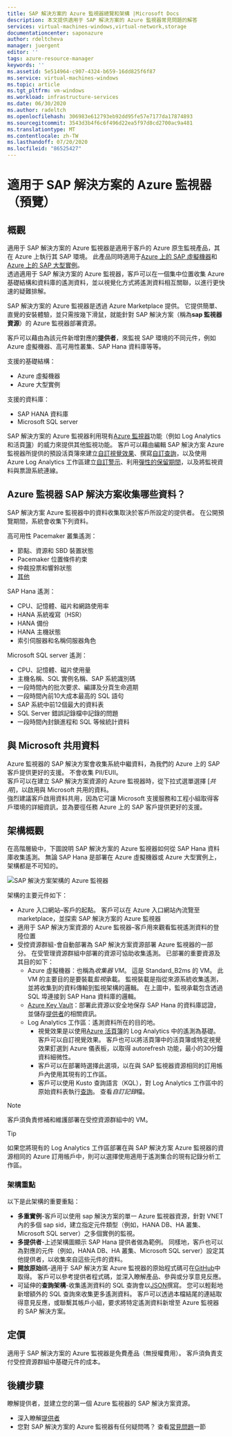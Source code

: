 ```yaml
---
title: SAP 解決方案的 Azure 監視器總覽和架構 |Microsoft Docs
description: 本文提供適用于 SAP 解決方案的 Azure 監視器常見問題的解答
services: virtual-machines-windows,virtual-network,storage
documentationcenter: saponazure
author: rdeltcheva
manager: juergent
editor: ''
tags: azure-resource-manager
keywords: ''
ms.assetid: 5e514964-c907-4324-b659-16dd825f6f87
ms.service: virtual-machines-windows
ms.topic: article
ms.tgt_pltfrm: vm-windows
ms.workload: infrastructure-services
ms.date: 06/30/2020
ms.author: radeltch
ms.openlocfilehash: 306983e612793eb92dd95fe57e7177da17874893
ms.sourcegitcommit: 3543d3b4f6c6f496d22ea5f97d8cd2700ac9a481
ms.translationtype: MT
ms.contentlocale: zh-TW
ms.lasthandoff: 07/20/2020
ms.locfileid: "86525427"
---
```

# <a name="azure-monitor-for-sap-solutions-preview"></a>適用于 SAP 解決方案的 Azure 監視器（預覽）

## <a name="overview"></a>概觀  

適用于 SAP 解決方案的 Azure 監視器是適用于客戶的 Azure 原生監視產品，其在 Azure 上執行其 SAP 環境。 此產品同時適用于[Azure 上的 SAP 虛擬機器](./hana-get-started.md)和[Azure 上的 SAP 大型實例](./hana-overview-architecture.md)。  
透過適用于 SAP 解決方案的 Azure 監視器，客戶可以在一個集中位置收集 Azure 基礎結構和資料庫的遙測資料，並以視覺化方式將遙測資料相互關聯，以進行更快速的疑難排解。  

SAP 解決方案的 Azure 監視器是透過 Azure Marketplace 提供。 它提供簡單、直覺的安裝體驗，並只需按幾下滑鼠，就能針對 SAP 解決方案（稱為**sap 監視器資源**）的 Azure 監視器部署資源。  

客戶可以藉由為該元件新增對應的**提供者**，來監視 SAP 環境的不同元件，例如 Azure 虛擬機器、高可用性叢集、SAP Hana 資料庫等等。 

支援的基礎結構：  

- Azure 虛擬機器  
- Azure 大型實例  

支援的資料庫：  
- SAP HANA 資料庫 
- Microsoft SQL server  

SAP 解決方案的 Azure 監視器利用現有[Azure 監視器](../../../azure-monitor/overview.md)功能（例如 Log Analytics 和活頁[簿](../../../azure-monitor/platform/workbooks-overview.md)）的威力來提供其他監視功能。 客戶可以藉由編輯 SAP 解決方案 Azure 監視器所提供的預設活頁簿來建立[自訂視覺效果](../../../azure-monitor/platform/workbooks-overview.md#getting-started)、撰寫[自訂查詢](../../../azure-monitor/log-query/get-started-portal.md)，以及使用 Azure Log Analytics 工作區建立[自訂警示](../../../azure-monitor/learn/tutorial-response.md)、利用[彈性的保留期間](../../../azure-monitor/platform/manage-cost-storage.md#change-the-data-retention-period)，以及將監視資料與票證系統連線。

## <a name="what-data-does-azure-monitor-for-sap-solutions-collect"></a>Azure 監視器 SAP 解決方案收集哪些資料？

SAP 解決方案 Azure 監視器中的資料收集取決於客戶所設定的提供者。 在公開預覽期間，系統會收集下列資料。  

高可用性 Pacemaker 叢集遙測：  
- 節點、資源和 SBD 裝置狀態  
- Pacemaker 位置條件約束  
- 仲裁投票和響鈴狀態  
- [其他](https://github.com/ClusterLabs/ha_cluster_exporter/blob/master/doc/metrics.md)
  
SAP Hana 遙測：  
- CPU、記憶體、磁片和網路使用率  
- HANA 系統複寫（HSR）  
- HANA 備份  
- HANA 主機狀態  
- 索引伺服器和名稱伺服器角色  

Microsoft SQL server 遙測：  
- CPU、記憶體、磁片使用量  
- 主機名稱、SQL 實例名稱、SAP 系統識別碼  
- 一段時間內的批次要求、編譯及分頁生命週期  
- 一段時間內前10大成本最高的 SQL 語句  
- SAP 系統中前12個最大的資料表  
- SQL Server 錯誤記錄檔中記錄的問題  
- 一段時間內封鎖進程和 SQL 等候統計資料  

## <a name="data-sharing-with-microsoft"></a>與 Microsoft 共用資料

Azure 監視器的 SAP 解決方案會收集系統中繼資料，為我們的 Azure 上的 SAP 客戶提供更好的支援。 不會收集 PII/EUII。  
客戶可以在建立 SAP 解決方案資源的 Azure 監視器時，從下拉式選單選擇 [*共用*]，以啟用與 Microsoft 共用的資料。  
強烈建議客戶啟用資料共用，因為它可讓 Microsoft 支援服務和工程小組取得客戶環境的詳細資訊，並為要徑任務 Azure 上的 SAP 客戶提供更好的支援。  

## <a name="architecture-overview"></a>架構概觀

在高階層級中，下圖說明 SAP 解決方案的 Azure 監視器如何從 SAP Hana 資料庫收集遙測。 無論 SAP Hana 是部署在 Azure 虛擬機器或 Azure 大型實例上，架構都是不可知的。

![SAP 解決方案架構的 Azure 監視器](./media/azure-monitor-sap/azure-monitor-architecture.png)

架構的主要元件如下：   
- Azure 入口網站–客戶的起點。 客戶可以在 Azure 入口網站內流覽至 marketplace，並探索 SAP 解決方案的 Azure 監視器
- 適用于 SAP 解決方案資源的 Azure 監視器–客戶用來觀看監視遙測資料的登陸位置 
- 受控資源群組-會自動部署為 SAP 解決方案資源部署 Azure 監視器的一部分。 在受管理資源群組中部署的資源可協助收集遙測。 已部署的重要資源及其目的如下：  
   - Azure 虛擬機器：也稱為*收集器 VM*。 這是 Standard_B2ms 的 VM。 此 VM 的主要目的是要裝載*監視*承載。 監視裝載是指從來源系統收集遙測，並將收集到的資料傳輸到監視架構的邏輯。 在上圖中，監視承載包含透過 SQL 埠連接到 SAP Hana 資料庫的邏輯。
   - [Azure Key Vault](../../../key-vault/general/basic-concepts.md)：部署此資源以安全地保存 SAP Hana 的資料庫認證，並儲存[提供者](./azure-monitor-providers.md)的相關資訊。  
   - Log Analytics 工作區：遙測資料所在的目的地。  
      - 視覺效果是以使用[Azure 活頁簿](../../../azure-monitor/platform/workbooks-overview.md)的 Log Analytics 中的遙測為基礎。 客戶可以自訂視覺效果。 客戶也可以將活頁簿中的活頁簿或特定視覺效果釘選到 Azure 儀表板，以取得 autorefresh 功能，最小的30分鐘資料細微性。  
      - 客戶可以在部署時選擇此選項，以在與 SAP 監視器資源相同的訂用帳戶內使用其現有的工作區。 
      - 客戶可以使用 Kusto 查詢語言（KQL），對 Log Analytics 工作區中的原始資料表執行[查詢](../../../azure-monitor/log-query/log-query-overview.md)。 查看*自訂記錄*檔。  

> [!Note]
> 客戶須負責修補和維護部署在受控資源群組中的 VM。  

> [!Tip]
> 如果您將現有的 Log Analytics 工作區部署在與 SAP 解決方案 Azure 監視器的資源相同的 Azure 訂用帳戶中，則可以選擇使用適用于遙測集合的現有記錄分析工作區。

### <a name="architecture-highlights"></a>架構重點

以下是此架構的重要重點：
 - **多重實例**-客戶可以使用 sap 解決方案的單一 Azure 監視器資源，針對 VNET 內的多個 sap sid，建立指定元件類型（例如，HANA DB、HA 叢集、Microsoft SQL server）之多個實例的監視。 
 - **多提供者**-上述架構圖顯示 SAP Hana 提供者做為範例。 同樣地，客戶也可以為對應的元件（例如，HANA DB、HA 叢集、Microsoft SQL server）設定其他提供者，以收集來自這些元件的資料。
 - **開放原始**碼-適用于 SAP 解決方案 Azure 監視器的原始程式碼可在[GitHub](https://github.com/Azure/AzureMonitorForSAPSolutions)中取得。 客戶可以參考提供者程式碼，並深入瞭解產品、參與或分享意見反應。 
 - 可延伸的**查詢架構**-收集遙測資料的 SQL 查詢會以[JSON](https://github.com/Azure/AzureMonitorForSAPSolutions/blob/master/sapmon/content/SapHana.json)撰寫。 您可以輕鬆地新增額外的 SQL 查詢來收集更多遙測資料。 客戶可以透過本檔結尾的連結取得意見反應，或聯繫其帳戶小組，要求將特定遙測資料新增至 Azure 監視器的 SAP 解決方案。

## <a name="pricing"></a>定價
適用于 SAP 解決方案的 Azure 監視器是免費產品（無授權費用）。 客戶須負責支付受控資源群組中基礎元件的成本。

## <a name="next-steps"></a>後續步驟

瞭解提供者，並建立您的第一個 Azure 監視器的 SAP 解決方案資源。
 - 深入瞭解[提供者](./azure-monitor-providers.md)
 - 您對 SAP 解決方案的 Azure 監視器有任何疑問嗎？ 查看[常見問題](./azure-monitor-faq.md)一節
